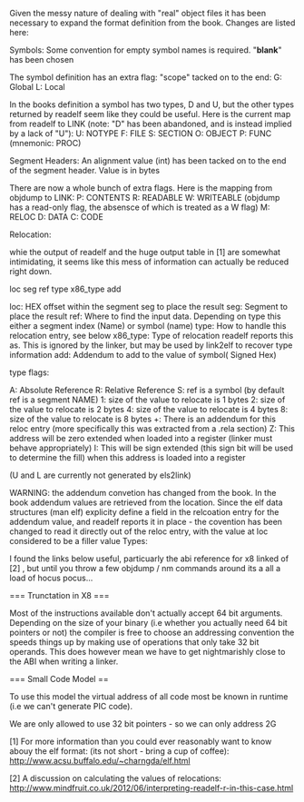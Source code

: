 


Given the messy nature of dealing with "real" object files it has been necessary to expand the format definition from the book. Changes are listed here:

Symbols:
Some convention for empty symbol names is required. "__blank__" has been chosen

The symbol definition has an extra flag: "scope" tacked on to the end:
     G: Global
     L: Local 

In the books definition a symbol has two types, D and U, but the other types returned by readelf seem like they could be useful. Here is the current map from readelf to LINK (note: "D" has been abandoned, and is instead implied by a lack of "U"):
     U: NOTYPE
     F: FILE 
     S: SECTION
     O: OBJECT
     P: FUNC (mnemonic: PROC)
     


Segment Headers:
An alignment value (int) has been tacked on to the end of the segment header. Value is in bytes

There are now a whole bunch of extra flags. Here is the mapping from objdump to LINK:
     P: CONTENTS
     R: READABLE
     W: WRITEABLE (objdump has a read-only flag, the absensce of which is treated as a W flag)
     M: RELOC
     D: DATA
     C: CODE

Relocation:

whie the output of readelf and the huge output table in [1] are somewhat intimidating, it seems like this mess of information can actually be reduced right down. 

loc seg ref type x86_type add 

loc: HEX offset within the segment seg to place the result
seg: Segment to place the result
ref: Where to find the input data. Depending on type this either a segment index (Name) or symbol (name)
type: How to handle this relocation entry, see below
x86_type: Type of relocation readelf reports this as. This is ignored by the linker, but may be used by link2elf to recover type information
add: Addendum to add to the value of symbol( Signed Hex)

type flags:

A: Absolute Reference
R: Relative Reference
S: ref is a symbol (by default ref is a segment NAME)
1: size of the value to relocate is 1 bytes
2: size of the value to relocate is 2 bytes
4: size of the value to relocate is 4 bytes
8: size of the value to relocate is 8 bytes
+: There is an addendum for this reloc entry (more specifically this was extracted from a .rela section)
Z: This address will be zero extended when loaded into a register (linker must behave appropriately)
I: This will be sign extended (this sign bit will be used to determine the fill) when this address is loaded into a register


(U and L are currently not generated by els2link)

WARNING: the addendum convetion has changed from the book. In the book addendum values are retrieved from the location. Since the elf data structures (man elf) explicity define a field in the relcoation entry for the addendum value, and readelf reports it in place - the covention has been changed to read it directly out of the reloc entry, with the value at loc considered to be a filler value
Types: 


I found the links below useful, particuarly the abi reference for x8 linked of [2] , but until you throw a few objdump / nm commands around its a all a load of hocus pocus...

=== Trunctation in X8 ===

Most of the instructions available don't actually accept 64 bit arguments. Depending on the size of your binary (i.e whether you actually need 64 bit pointers or not) the compiler is free to choose an addressing convention the speeds things  up by making use of operations that only take 32 bit operands. This does however mean we have to get nightmarishly close to the ABI when writing a linker.


=== Small Code Model ==

To use this model the virtual address of all code most be known in runtime (i.e we can't generate PIC code).

We are only allowed to use 32 bit pointers - so we can only address 2G

[1] For more information than you could ever reasonably want to know abouy the elf format: (its not short - bring a cup of coffee): http://www.acsu.buffalo.edu/~charngda/elf.html

[2] A discussion on calculating the values of relocations: http://www.mindfruit.co.uk/2012/06/interpreting-readelf-r-in-this-case.html 

